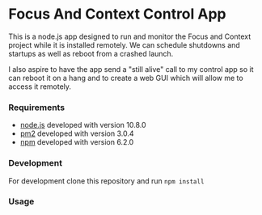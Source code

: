 # Focus And Context Control App

This is a node.js app designed to run and monitor the Focus and Context project while it is installed remotely. We can schedule shutdowns and startups as well as reboot from a crashed launch.

I also aspire to have the app send a "still alive" call to my control app so it can reboot it on a hang and to create a web GUI which will allow me to access it remotely.

### Requirements

* [node.js](https://nodejs.org/en/) developed with version 10.8.0
* [pm2](http://pm2.keymetrics.io/) developed with version 3.0.4
* [npm](https://www.npmjs.com/) developed with version 6.2.0

### Development

For development clone this repository and run `npm install`

### Usage


